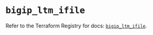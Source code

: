 # `bigip_ltm_ifile`

Refer to the Terraform Registry for docs: [`bigip_ltm_ifile`](https://registry.terraform.io/providers/f5networks/bigip/1.24.1/docs/resources/ltm_ifile).
